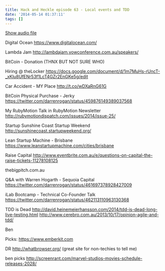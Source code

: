 ```yaml
---
title: Hack and Heckle episode 63 - Local events and TDD
date: '2014-05-14 01:37:11'
tags: []
---
```


<a href="https://drive.google.com/open?id=0B3KFoVQ01nUJTFVHUGNVR0Y2Sms">Show audio file</a>

Digital Ocean
https://www.digitalocean.com/


Lambda Jam 
http://lambdajam.yowconference.com.au/speakers/

BitCoin - Donation (THNX BUT NOT SURE WHO)


Hiring @ theLocker
https://docs.google.com/document/d/1m7MuHs-rUncT-_xKlu8UfENr53f1LcT4GZr2EnGKe5g/edit

Car Accident - MY Place
http://t.co/wDXaRnG61G

BitCoin  Physical Purchase - Jerky
https://twitter.com/darrenrogan/status/459876149389037568

My RubyMotion Talk in RubyMotion Newsletter
http://rubymotiondispatch.com/issues/2014/issue-25/

Startup
Sunshine Coast Startup Weekend
http://sunshinecoast.startupweekend.org/

Lean Startup Machine - Brisbane
https://www.leanstartupmachine.com/cities/brisbane

Raise Capital
http://www.eventbrite.com.au/e/questions-on-capital-the-raise-tickets-11278108125


thebigpitch.com.au

Q&A with Warren Hogarth - Sequoia Capital
https://twitter.com/darrenrogan/status/461697378928427009

iLab Bootcamp - Technical Co-Founder Talk
https://twitter.com/darrenrogan/status/462113110963130368


TDD is Dead
http://david.heinemeierhansson.com/2014/tdd-is-dead-long-live-testing.html
http://www.cerebro.com.au/2013/10/17/opinion-agile-and-tdd/

Ben

Picks:
https://www.emberkit.com

DR 
http://whatbrowser.org/
(great site for non-techies to tell me)

ben picks
http://screenrant.com/marvel-studios-movies-schedule-releases-2028/


